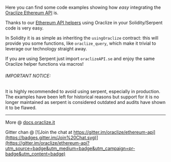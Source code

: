 Here you can find some code examples showing how *easy* integrating the [Oraclize Ethereum API](https://github.com/oraclize/ethereum-api) is.

Thanks to our [Ethereum API helpers](https://github.com/oraclize/ethereum-api) using Oraclize in your Solidity/Serpent code is very easy.

In Solidity it is as simple as inheriting the `usingOraclize` contract: this will provide you some functions, like `oraclize_query`, which make it trivial to leverage our technology straight away.

If you are using Serpent just import `oraclizeAPI.se` and enjoy the same Oraclize helper functions via macros!
###### IMPORTANT NOTICE:

It is highly recommended to avoid using serpent, especially in production. The examples have been left for historical reasons but support for it is no longer maintained as serpent is considered outdated and audits have shown it to be flawed.


----------


More @ [docs.oraclize.it](http://docs.oraclize.it)

Gitter chan @
[![Join the chat at https://gitter.im/oraclize/ethereum-api](https://badges.gitter.im/Join%20Chat.svg)](https://gitter.im/oraclize/ethereum-api?utm_source=badge&utm_medium=badge&utm_campaign=pr-badge&utm_content=badge)
